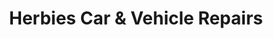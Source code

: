 ---
title: "Herbies Car & Vehicle Repairs"
url: /banbury/herbies-car-und-vehicle-repairs/
shop: Autowerkstatt
---